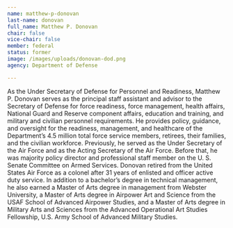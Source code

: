 ```yaml
---
name: matthew-p-donovan
last-name: donovan
full_name: Matthew P. Donovan
chair: false
vice-chair: false
member: federal
status: former
image: /images/uploads/donovan-dod.png
agency: Department of Defense

---
```


  As the Under Secretary of Defense for Personnel and Readiness, Matthew P.
  Donovan serves as the principal staff assistant and advisor to the Secretary
  of Defense for force readiness, force management, health affairs, National
  Guard and Reserve component affairs, education and training, and military and
  civilian personnel requirements. He provides policy, guidance, and oversight
  for the readiness, management, and healthcare of the Department’s 4.5 million
  total force service members, retirees, their families, and the civilian
  workforce. Previously, he served as the Under Secretary of the Air Force and
  as the Acting Secretary of the Air Force. Before that, he was majority policy
  director and professional staff member on the U. S. Senate Committee on Armed
  Services. Donovan retired from the United States Air Force as a colonel after
  31 years of enlisted and officer active duty service. In addition to a
  bachelor’s degree in technical management, he also earned a Master of Arts
  degree in management from Webster University, a Master of Arts degree in
  Airpower Art and Science from the USAF School of Advanced Airpower Studies,
  and a Master of Arts degree in Military Arts and Sciences from the Advanced
  Operational Art Studies Fellowship, U.S. Army School of Advanced Military
  Studies.


